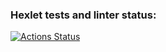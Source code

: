 ### Hexlet tests and linter status:
[![Actions Status](https://github.com/doofyrocks/python-oop-project-101/actions/workflows/hexlet-check.yml/badge.svg)](https://github.com/doofyrocks/python-oop-project-101/actions)